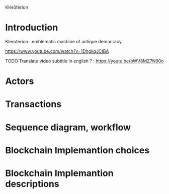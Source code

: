 Klèrôtèrion


# Introduction

Kleroterion : emblematic machine of antique democracy 

https://www.youtube.com/watch?v=1DhgkqJCIBA

TODO Translate video subtitle in english  ? : https://youtu.be/bWV8MZ7N90o

# Actors

# Transactions

# Sequence diagram, workflow

# Blockchain Implemantion choices 

# Blockchain Implemantion descriptions 


